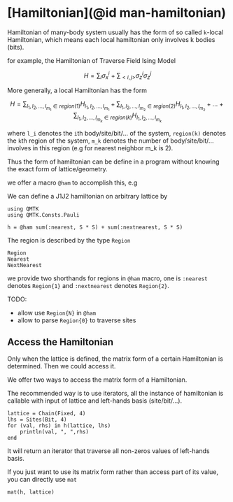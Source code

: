 # [Hamiltonian](@id man-hamiltonian)

Hamiltonian of many-body system usually has the form of
so called ``k``-local Hamiltonian, which means each local
hamiltonian only involves k bodies (bits).

for example, the Hamiltonian of Traverse Field Ising Model

```math
H = \sum_i \sigma_x^i + \sum_{<i,j>}\sigma_z^i\sigma_z^j
```

More generally, a local Hamiltonian has the form

```math
H = \sum_{l_1,l_2,\dots,l_{m_1} \in region(1)} H_{l_1, l_2, \dots, l_{m_1}} + \sum_{l_1, l_2, \dots, l_{m_2} \in region(2)} H_{l_1, l_2, \dots, l_{m_2}} + \dots + \sum_{l_1, l_2, \dots, l_{m_k} \in region(k)} H_{l_1, l_2, \dots, l_{m_k}}
```

where ``l_i`` denotes the ``i``th body/site/bit/... of the system, ``region(k)`` denotes the ``k``th region of the system, ``m_k`` denotes the number of body/site/bit/... involves in this region (e.g for nearest neighbor m_k is 2).

Thus the form of hamiltonian can be define in a program without knowing the exact form of lattice/geometry.

we offer a macro `@ham` to accomplish this, e.g

We can define a J1J2 hamiltonian on arbitrary lattice by

```@setup hamiltonian
using QMTK
using QMTK.Consts.Pauli
```

```@repl hamiltonian
h = @ham sum(:nearest, S * S) + sum(:nextnearest, S * S)
```

The region is described by the type `Region`

```@docs
Region
Nearest
NextNearest
```

we provide two shorthands for regions in `@ham` macro, one is
`:nearest` denotes `Region{1}` and `:nextnearest` denotes `Region{2}`.

TODO:

- allow use `Region{N}` in `@ham`
- allow to parse `Region{0}` to traverse sites

## Access the Hamiltonian

Only when the lattice is defined, the matrix form of a certain Hamiltonian is determined. Then we could access it.

We offer two ways to access the matrix form of a Hamiltonian.

The recommended way is to use iterators, all the instance of hamiltonian is callable with input of lattice and left-hands basis (site/bit/...).

```@repl hamiltonian
lattice = Chain(Fixed, 4)
lhs = Sites(Bit, 4)
for (val, rhs) in h(lattice, lhs)
    println(val, ", ",rhs)
end
```

It will return an iterator that traverse all non-zeros values of left-hands basis.

If you just want to use its matrix form rather than access part of its value, you can directly use `mat`

```@repl hamiltonian
mat(h, lattice)
```

